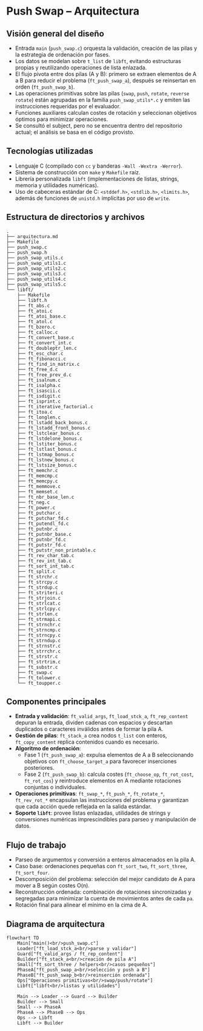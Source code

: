 # Push Swap – Arquitectura

## Visión general del diseño
- Entrada `main` (`push_swap.c`) orquesta la validación, creación de las pilas y la estrategia de ordenación por fases.
- Los datos se modelan sobre `t_list` de `libft`, evitando estructuras propias y reutilizando operaciones de lista enlazada.
- El flujo pivota entre dos pilas (A y B): primero se extraen elementos de A a B para reducir el problema (`ft_push_swap_a`), después se reinsertan en orden (`ft_push_swap_b`).
- Las operaciones primitivas sobre las pilas (`swap`, `push`, `rotate`, `reverse rotate`) están agrupadas en la familia `push_swap_utils*.c` y emiten las instrucciones requeridas por el evaluador.
- Funciones auxiliares calculan costes de rotación y seleccionan objetivos óptimos para minimizar operaciones.
- Se consultó el subject, pero no se encuentra dentro del repositorio actual; el análisis se basa en el código provisto.

## Tecnologías utilizadas
- Lenguaje C (compilado con `cc` y banderas `-Wall -Wextra -Werror`).
- Sistema de construcción con `make` y `Makefile` raíz.
- Librería personalizada `libft` (implementaciones de listas, strings, memoria y utilidades numéricas).
- Uso de cabeceras estándar de C: `<stddef.h>`, `<stdlib.h>`, `<limits.h>`, además de funciones de `unistd.h` implícitas por uso de `write`.

## Estructura de directorios y archivos
```text
.
├── arquitectura.md
├── Makefile
├── push_swap.c
├── push_swap.h
├── push_swap_utils.c
├── push_swap_utils1.c
├── push_swap_utils2.c
├── push_swap_utils3.c
├── push_swap_utils4.c
├── push_swap_utils5.c
└── libft/
    ├── Makefile
    ├── libft.h
    ├── ft_abs.c
    ├── ft_atoi.c
    ├── ft_atoi_base.c
    ├── ft_atol.c
    ├── ft_bzero.c
    ├── ft_calloc.c
    ├── ft_convert_base.c
    ├── ft_convert_int.c
    ├── ft_doubleptr_len.c
    ├── ft_esc_char.c
    ├── ft_fibonacci.c
    ├── ft_find_in_matrix.c
    ├── ft_free_d.c
    ├── ft_free_prev_d.c
    ├── ft_isalnum.c
    ├── ft_isalpha.c
    ├── ft_isascii.c
    ├── ft_isdigit.c
    ├── ft_isprint.c
    ├── ft_iterative_factorial.c
    ├── ft_itoa.c
    ├── ft_longlen.c
    ├── ft_lstadd_back_bonus.c
    ├── ft_lstadd_front_bonus.c
    ├── ft_lstclear_bonus.c
    ├── ft_lstdelone_bonus.c
    ├── ft_lstiter_bonus.c
    ├── ft_lstlast_bonus.c
    ├── ft_lstmap_bonus.c
    ├── ft_lstnew_bonus.c
    ├── ft_lstsize_bonus.c
    ├── ft_memchr.c
    ├── ft_memcmp.c
    ├── ft_memcpy.c
    ├── ft_memmove.c
    ├── ft_memset.c
    ├── ft_nbr_base_len.c
    ├── ft_neg.c
    ├── ft_power.c
    ├── ft_putchar.c
    ├── ft_putchar_fd.c
    ├── ft_putendl_fd.c
    ├── ft_putnbr.c
    ├── ft_putnbr_base.c
    ├── ft_putnbr_fd.c
    ├── ft_putstr_fd.c
    ├── ft_putstr_non_printable.c
    ├── ft_rev_char_tab.c
    ├── ft_rev_int_tab.c
    ├── ft_sort_int_tab.c
    ├── ft_split.c
    ├── ft_strchr.c
    ├── ft_strcpy.c
    ├── ft_strdup.c
    ├── ft_striteri.c
    ├── ft_strjoin.c
    ├── ft_strlcat.c
    ├── ft_strlcpy.c
    ├── ft_strlen.c
    ├── ft_strmapi.c
    ├── ft_strnchr.c
    ├── ft_strncmp.c
    ├── ft_strncpy.c
    ├── ft_strndup.c
    ├── ft_strnstr.c
    ├── ft_strrchr.c
    ├── ft_strstr.c
    ├── ft_strtrim.c
    ├── ft_substr.c
    ├── ft_swap.c
    ├── ft_tolower.c
    └── ft_toupper.c
```

## Componentes principales
- **Entrada y validación**: `ft_valid_args`, `ft_load_stck_a`, `ft_rep_content` depuran la entrada, dividen cadenas con espacios y descartan duplicados o caracteres inválidos antes de formar la pila A.
- **Gestión de pilas**: `ft_stack_a` crea nodos `t_list` con enteros, `ft_copy_content` replica contenidos cuando es necesario.
- **Algoritmo de ordenación**:
  - Fase 1 (`ft_push_swap_a`): expulsa elementos de A a B seleccionando objetivos con `ft_choose_target_a` para favorecer inserciones posteriores.
  - Fase 2 (`ft_push_swap_b`): calcula costes (`ft_choose_op`, `ft_rot_cost`, `ft_rot_cos`) y reintroduce elementos en A mediante rotaciones conjuntas o individuales.
- **Operaciones primitivas**: `ft_swap_*`, `ft_push_*`, `ft_rotate_*`, `ft_rev_rot_*` encapsulan las instrucciones del problema y garantizan que cada acción quede reflejada en la salida estándar.
- **Soporte `libft`**: provee listas enlazadas, utilidades de strings y conversiones numéricas imprescindibles para parseo y manipulación de datos.

## Flujo de trabajo
- Parseo de argumentos y conversión a enteros almacenados en la pila A.
- Caso base: ordenaciones pequeñas con `ft_sort_two`, `ft_sort_three`, `ft_sort_four`.
- Descomposición del problema: selección del mejor candidato de A para mover a B según costes O(n).
- Reconstrucción ordenada: combinación de rotaciones sincronizadas y segregadas para minimizar la cuenta de movimientos antes de cada `pa`.
- Rotación final para alinear el mínimo en la cima de A.

## Diagrama de arquitectura
```mermaid
flowchart TD
    Main["main()<br/>push_swap.c"]
    Loader["ft_load_stck_a<br/>parse y validar"]
    Guard["ft_valid_args / ft_rep_content"]
    Builder["ft_stack_a<br/>creación de pila A"]
    Small["ft_sort_three / helpers<br/>casos pequeños"]
    PhaseA["ft_push_swap_a<br/>selección y push a B"]
    PhaseB["ft_push_swap_b<br/>reinserción ordenada"]
    Ops["Operaciones primitivas<br/>swap/push/rotate"]
    Libft["libft<br/>listas y utilidades"]

    Main --> Loader --> Guard --> Builder
    Builder --> Small
    Small --> PhaseA
    PhaseA --> PhaseB --> Ops
    Ops --> Libft
    Libft --> Builder
```
